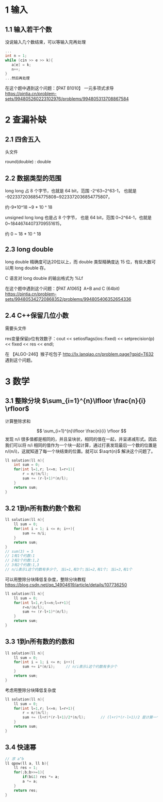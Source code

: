 # 1 输入

## 1.1 输入若干个数

没说输入几个数结束，可以等输入完再处理

 ```c++
...
int n = 1;
while (cin >> e >> k){
    a[e] = k;
    n++;
}
...然后再处理
 ```

在这个题中遇到这个问题：【PAT B1010】 一元多项式求导  https://pintia.cn/problem-sets/994805260223102976/problems/994805313708867584  

# 2 查漏补缺

## 2.1 四舍五入

头文件 <cmath>

round(double) : double

## 2.2 数据类型的范围

long long 占 8 个字节，也就是 64 bit，范围 -2^63~2^63-1， 也就是 -9223372036854775808~9223372036854775807，

约-9*10^18 ~9 * 10 ^ 18

unsigned long long 也是占 8 个字节， 也是 64 bit，范围 0~2^64-1，也就是 0~18446744073709551615，

约 0 ~ 18 * 10 ^ 18

## 2.3 long double

long double 精确度可达20位以上，而 double 类型精确度达 15 位，有些大数可以用 long double 存。

C 语言对 long double 的输出格式为  %Lf

在这个题中遇到这个问题：【PAT A1065】A+B and C (64bit)  https://pintia.cn/problem-sets/994805342720868352/problems/994805406352654336

## 2.4 C++保留几位小数

需要头文件 <iomanip>

res变量保留p位有效数子：cout << setiosflags(ios::fixed) << setprecision(p) << fixed << res << endl;

在 【ALGO-246】猴子吃包子 http://lx.lanqiao.cn/problem.page?gpid=T632  遇到这个问题。

# 3 数学

## 3.1 整除分块 $\sum_{i=1}^{n}\lfloor \frac{n}{i} \rfloor$ 

计算整除求和


$$
\sum_{i=1}^{n}\lfloor \frac{n}{i} \rfloor
$$
发现 n/i 很多值都是相同的，并且呈块状，相同的值在一起，并呈递减形式。因此我们可以将 n/i 相同的值作为一个块一起计算，通过打表发现最后一个数的位置是 n/(n/i)，这就知道了每一个块结束的位置。就可以 $\sqrt{n}$ 解决这个问题了。

```c++
ll solution(ll n){
    int sum = 0;
    for(int l=1,r; l<=n; l=r+1){
        r = n/(n/l);
        sum += (r-l+1)*(n/l);
    }
    return sum;
}
```


## 3.2 1到n所有数约数个数和

```c++
ll solution(ll n){
    ll sum = 0;
    for(int i = 1; i <= n; i++){
        sum += n/i;
    }
    return sum;
}
// sum(3) = 5
// 1有1个约数:1
// 2有2个约数:1,2
// 3有2个约数:1,3
// n/i表示i这个约数有多少个, 当i=1,有3个;当i=2,有1个; 当i=3,有1个
```

可以用整除分块降低复杂度，整除分块教程 https://blog.csdn.net/qq_14904619/article/details/107736250

```c++
ll solution(ll n){
    ll sum = 0;
    for(int l=1,r;l<=n;l=r+1){
        r=n/(n/l);
        sum += (r-l+1)*(n/l);
    }
    return sum;
}
```

## 3.3 1到n所有数的约数和 

```c++
ll solution(ll n){
    ll sum = 0;
    for(int i = 1; i <= n; i++){
        sum += i*(n/i);		// n/i表示i这个约数有多少个
    }
    return sum;
}
```

考虑用整除分块降低复杂度

```c++
ll solution(ll n){
    ll sum = 0;
    for(int l=1,r; l<=n; l=r+1){
        r = n/(n/l);
        sum += (l+r)*(r-l+1)/2*(n/l);		// (l+r)*(r-l+1)/2 是计算一个区间的和
    }
    return sum;
}
```

## 3.4 快速幂

```c++
// 求 a^b
ll qpow(ll a, ll b){
    ll res = 1;
    for(;b;b>>=1){
        if(b&1) res *= a;
        a *= a;
    }
    return res;
}
```

